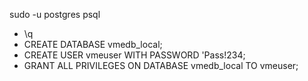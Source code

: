 sudo -u postgres psql  
- \q
- CREATE DATABASE vmedb_local;
- CREATE USER vmeuser WITH PASSWORD 'Pass!234;
- GRANT ALL PRIVILEGES ON DATABASE vmedb_local TO vmeuser;